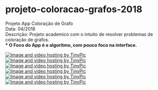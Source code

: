 # projeto-coloracao-grafos-2018<br>
Projeto App Coloração de Grafo<br>
Data: 04/2018<br>
Descrição: Projeto academico com o intuito de resolver problemas de coloração de grafos. <br>
<b>* O Foco do App é o algoritmo, com pouco foco na interface.</b><br>

<a href="http://pt-br.tinypic.com?ref=zwfh3s" target="_blank"><img src="http://i66.tinypic.com/zwfh3s.jpg" border="0" alt="Image and video hosting by TinyPic"></a><br>
<a href="http://pt-br.tinypic.com?ref=359fy9h" target="_blank"><img src="http://i63.tinypic.com/359fy9h.jpg" border="0" alt="Image and video hosting by TinyPic"></a>
<a href="http://pt-br.tinypic.com?ref=1zl9c11" target="_blank"><img src="http://i67.tinypic.com/1zl9c11.jpg" border="0" alt="Image and video hosting by TinyPic"></a>
<a href="http://pt-br.tinypic.com?ref=6zq7px" target="_blank"><img src="http://i66.tinypic.com/6zq7px.jpg" border="0" alt="Image and video hosting by TinyPic"></a>
<a href="http://pt-br.tinypic.com?ref=347ihza" target="_blank"><img src="http://i65.tinypic.com/347ihza.jpg" border="0" alt="Image and video hosting by TinyPic"></a>
<a href="http://pt-br.tinypic.com?ref=2upcjsn" target="_blank"><img src="http://i65.tinypic.com/2upcjsn.jpg" border="0" alt="Image and video hosting by TinyPic"></a>
